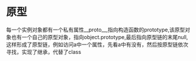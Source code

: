 # 原型
每一个实例对象都有一个私有属性__proto__,指向构造函数的prototype,该原型对象也有一个自己的原型对象，指向object.prototype,最后指向原型链的末尾null,这样形成了原型链，例如访问a中一个属性，先看a中有没有，然后按原型链依次寻找，实现了继承，代替了class